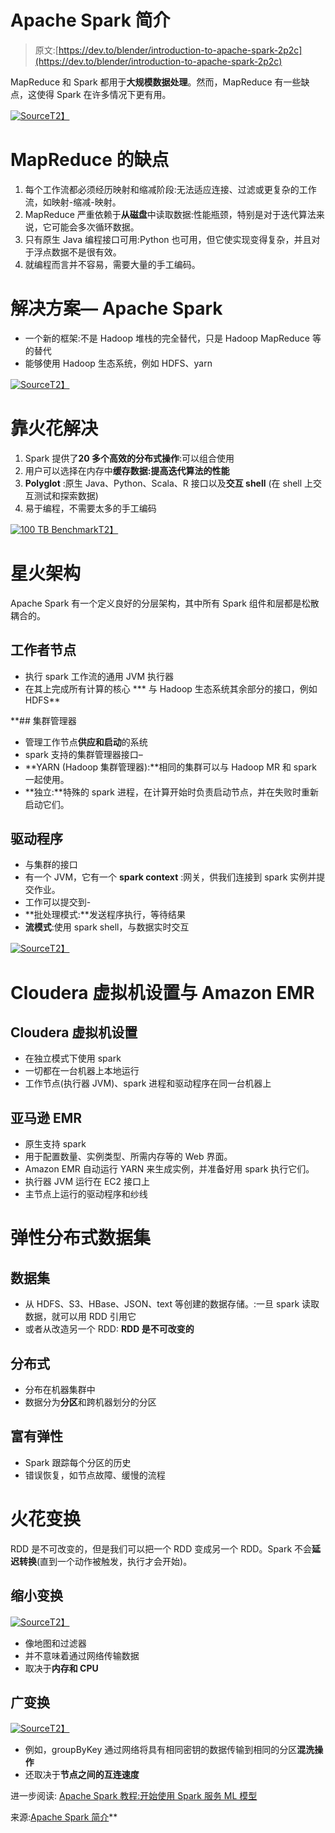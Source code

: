 # Apache Spark 简介

> 原文:[https://dev.to/blender/introduction-to-apache-spark-2p2c](https://dev.to/blender/introduction-to-apache-spark-2p2c)

MapReduce 和 Spark 都用于**大规模数据处理**。然而，MapReduce 有一些缺点，这使得 Spark 在许多情况下更有用。

[![Source](img/af6f450889be1ed97595f3415184159b.png)T2】](https://res.cloudinary.com/practicaldev/image/fetch/s--Aj2hBvro--/c_limit%2Cf_auto%2Cfl_progressive%2Cq_auto%2Cw_880/https://miro.medium.com/max/1320/1%2AwTBw3LjcuG2QtaixTrtENw.png)

# MapReduce 的缺点

1.  每个工作流都必须经历映射和缩减阶段:无法适应连接、过滤或更复杂的工作流，如映射-缩减-映射。
2.  MapReduce 严重依赖于**从磁盘**中读取数据:性能瓶颈，特别是对于迭代算法来说，它可能会多次循环数据。
3.  只有原生 Java 编程接口可用:Python 也可用，但它使实现变得复杂，并且对于浮点数据不是很有效。
4.  就编程而言并不容易，需要大量的手工编码。

# [](#solution-apache-spark)解决方案— Apache Spark

*   一个新的框架:不是 Hadoop 堆栈的完全替代，只是 Hadoop MapReduce 等的替代
*   能够使用 Hadoop 生态系统，例如 HDFS、yarn

[![Source](img/319fd84ee998bd2ff8a9f440aacf93e0.png)T2】](https://res.cloudinary.com/practicaldev/image/fetch/s--_RFo1MNn--/c_limit%2Cf_auto%2Cfl_progressive%2Cq_auto%2Cw_880/https://miro.medium.com/max/4096/1%2A6e2oYaa6rtNNRHbmbenETQ.png)

# [](#solutions-by-spark)靠火花解决

1.  Spark 提供了**20 多个高效的分布式操作**:可以组合使用
2.  用户可以选择在内存中**缓存数据:提高迭代算法的性能**
3.  **Polyglot** :原生 Java、Python、Scala、R 接口以及**交互 shell** (在 shell 上交互测试和探索数据)
4.  易于编程，不需要太多的手工编码

[![100 TB Benchmark](img/a1d723b5143f6ed35ab381f6d09ffd3e.png)T2】](https://res.cloudinary.com/practicaldev/image/fetch/s--Y_CxDH1J--/c_limit%2Cf_auto%2Cfl_progressive%2Cq_auto%2Cw_880/https://miro.medium.com/max/2812/1%2AiuudIyuJ-YRYOHN50C2RAA.png)

# [](#spark-architecture)星火架构

Apache Spark 有一个定义良好的分层架构，其中所有 Spark 组件和层都是松散耦合的。

## [](#worker-node)工作者节点

*   执行 spark 工作流的通用 JVM 执行器
*   在其上完成所有计算的核心
***   与 Hadoop 生态系统其余部分的接口，例如 HDFS**

 **## [](#cluster-manager)集群管理器

*   管理工作节点**供应和启动**的系统
*   spark 支持的集群管理器接口–
*   **YARN (Hadoop 集群管理器):**相同的集群可以与 Hadoop MR 和 spark 一起使用。
*   **独立:**特殊的 spark 进程，在计算开始时负责启动节点，并在失败时重新启动它们。

## [](#driver-program)驱动程序

*   与集群的接口
*   有一个 JVM，它有一个 **spark context** :网关，供我们连接到 spark 实例并提交作业。
*   工作可以提交到-
*   **批处理模式:**发送程序执行，等待结果
*   **流模式**:使用 spark shell，与数据实时交互

[![Source](img/c814b8572a2702d9a2282b2ed5d09f1c.png)T2】](https://res.cloudinary.com/practicaldev/image/fetch/s--9JncGclX--/c_limit%2Cf_auto%2Cfl_progressive%2Cq_auto%2Cw_880/https://miro.medium.com/max/1380/1%2AXRVKLtWBGA6hIioVuHF2zg.png)

# [](#cloudera-vm-setup-vs-amazon-emr)Cloudera 虚拟机设置与 Amazon EMR

## [](#cloudera-vm-setup)Cloudera 虚拟机设置

*   在独立模式下使用 spark
*   一切都在一台机器上本地运行
*   工作节点(执行器 JVM)、spark 进程和驱动程序在同一台机器上

## [](#amazon-emr)亚马逊 EMR

*   原生支持 spark
*   用于配置数量、实例类型、所需内存等的 Web 界面。
*   Amazon EMR 自动运行 YARN 来生成实例，并准备好用 spark 执行它们。
*   执行器 JVM 运行在 EC2 接口上
*   主节点上运行的驱动程序和纱线

# [](#resilient-distributed-datasets)弹性分布式数据集

## [](#dataset)数据集

*   从 HDFS、S3、HBase、JSON、text 等创建的数据存储。:一旦 spark 读取数据，就可以用 RDD 引用它
*   或者从改造另一个 RDD: **RDD 是不可改变的**

## [](#distributed)分布式

*   分布在机器集群中
*   数据分为**分区**和跨机器划分的分区

## [](#resilient)富有弹性

*   Spark 跟踪每个分区的历史
*   错误恢复，如节点故障、缓慢的流程

# [](#spark-transformations)火花变换

RDD 是不可改变的，但是我们可以把一个 RDD 变成另一个 RDD。Spark 不会**延迟转换**(直到一个动作被触发，执行才会开始)。

## [](#narrow-transformations)缩小变换

[![Source](img/2088c67b6689ec133b92df0837677127.png)T2】](https://res.cloudinary.com/practicaldev/image/fetch/s--F_vxRZk7--/c_limit%2Cf_auto%2Cfl_progressive%2Cq_auto%2Cw_880/https://miro.medium.com/max/796/1%2AuICzOUSP6GjO2oX6sEt76A.png)

*   像地图和过滤器
*   并不意味着通过网络传输数据
*   取决于**内存和 CPU**

## [](#wide-transformations)广变换

[![Source](img/d207826948bb76fe4eb218c66fc09066.png)T2】](https://res.cloudinary.com/practicaldev/image/fetch/s--NGqHOx5c--/c_limit%2Cf_auto%2Cfl_progressive%2Cq_auto%2Cw_880/https://miro.medium.com/max/824/1%2AG7lp70xsxDknpISarZv9FA.png)

*   例如，groupByKey 通过网络将具有相同密钥的数据传输到相同的分区**混洗操作**
*   还取决于**节点之间的互连速度**

进一步阅读: [Apache Spark 教程:开始使用 Spark 服务 ML 模型](https://neptune.ai/blog/apache-spark-tutorial)

来源:[Apache Spark 简介](https://towardsdatascience.com/introduction-to-apache-spark-207a479c3001)**